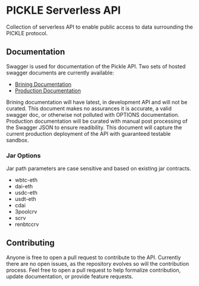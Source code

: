 # PICKLE Serverless API

Collection of serverless API to enable public access to data surrounding the PICKLE protocol.

## Documentation

Swagger is used for documentation of the Pickle API.
Two sets of hosted swagger documents are currently available: 

- [Brining Documentation](http://brining-docs.s3-website-us-west-2.amazonaws.com)
- [Production Documentation](https://docs.pickle-jar.info/)

Brining documentation will have latest, in development API and will not be curated.
This document makes no assurances it is accurate, a valid swagger doc, or otherwise not polluted with OPTIONS documentation.
Production documentation will be curated with manual post processing of the Swagger JSON to ensure readibility.
This document will capture the current production deployment of the API with guaranteed testable sandbox.

### Jar Options 

Jar path parameters are case sensitive and based on existing jar contracts.

- wbtc-eth
- dai-eth
- usdc-eth
- usdt-eth
- cdai
- 3poolcrv
- scrv
- renbtccrv

## Contributing

Anyone is free to open a pull request to contribute to the API.
Currently there are no open issues, as the repository evolves so will the contribution process.
Feel free to open a pull request to help formalize contribution, update documentation, or provide feature requests.
